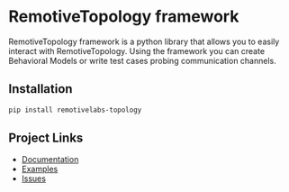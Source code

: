 # RemotiveTopology framework

RemotiveTopology framework is a python library that allows you to easily interact with RemotiveTopology. Using the framework you can create Behavioral Models or write test cases probing communication channels.

## Installation

```bash
pip install remotivelabs-topology
```

## Project Links

- [Documentation](https://docs.remotivelabs.com/apis/python/remotivelabs/topology)
- [Examples](https://github.com/remotivelabs/remotivelabs-topology-examples)
- [Issues](mailto:support@remotivelabs.com)
